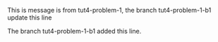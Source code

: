 This is message is from tut4-problem-1, the branch tut4-problem-1-b1 update this line

The branch tut4-problem-1-b1 added this line.


